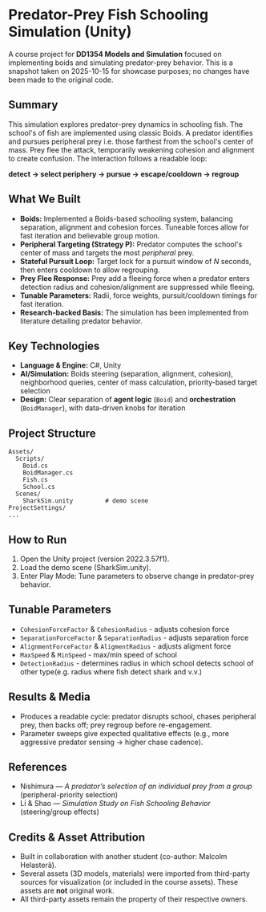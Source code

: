 # Predator-Prey Fish Schooling Simulation (Unity)

A course project for **DD1354 Models and Simulation** focused on implementing boids and simulating predator-prey behavior. This is a snapshot taken on 2025-10-15 for showcase purposes; no changes have been made to the original code.


## Summary
This simulation explores predator-prey dynamics in schooling fish. The school's of fish are implemented using classic Boids. A predator identifies and pursues peripheral prey i.e. those farthest from the school's center of mass. Prey flee the attack, temporarily weakening cohesion and alignment to create confusion. The interaction follows a readable loop:

**detect → select periphery → pursue → escape/cooldown → regroup**


## What We Built
- **Boids:** Implemented a Boids-based schooling system, balancing separation, alignment and cohesion forces. Tuneable forces allow for fast iteration and believable group motion.
- **Peripheral Targeting (Strategy P):** Predator computes the school's center of mass and targets the most *peripheral* prey.
- **Stateful Pursuit Loop:** Target lock for a pursuit window of _N_ seconds, then enters cooldown to allow regrouping.
- **Prey Flee Response:** Prey add a fleeing force when a predator enters detection radius and cohesion/alignment are suppressed while fleeing.
- **Tunable Parameters:** Radii, force weights, pursuit/cooldown timings for fast iteration.
- **Research-backed Basis:** The simulation has been implemented from literature detailing predator behavior. 


## Key Technologies
- **Language & Engine:** C#, Unity
- **AI/Simulation:** Boids steering (separation, alignment, cohesion), neighborhood queries, center of mass calculation, priority-based target selection
- **Design:** Clear separation of **agent logic** (`Boid`) and **orchestration** (`BoidManager`), with data-driven knobs for iteration


## Project Structure
```
Assets/
  Scripts/
    Boid.cs            
    BoidManager.cs     
    Fish.cs
    School.cs
  Scenes/
    SharkSim.unity         # demo scene
ProjectSettings/
...
```

## How to Run
1. Open the Unity project (version 2022.3.57f1).
2. Load the demo scene (SharkSim.unity).
3. Enter Play Mode:
      Tune parameters to observe change in predator-prey behavior.


## Tunable Parameters
- `CohesionForceFactor` & `CohesionRadius` - adjusts cohesion force
- `SeparationForceFactor` & `SeparationRadius` - adjusts separation force
- `AlignmentForceFactor` & `AligmentRadius` - adjusts aligment force
- `MaxSpeed` & `MinSpeed` - max/min speed of school
- `DetectionRadius` - determines radius in which school detects school of other type(e.g. radius where fish detect shark and v.v.)


## Results & Media
- Produces a readable cycle: predator disrupts school, chases peripheral prey, then backs off; prey regroup before re-engagement.
- Parameter sweeps give expected qualitative effects (e.g., more aggressive predator sensing → higher chase cadence).


## References
- Nishimura — *A predator’s selection of an individual prey from a group* (peripheral-priority selection)
- Li & Shao — *Simulation Study on Fish Schooling Behavior* (steering/group effects)


## Credits & Asset Attribution
- Built in collaboration with another student (co-author: Malcolm Helasterä).
- Several assets (3D models, materials) were imported from third-party sources for visualization (or included in the course assets). These assets are **not** original work.
- All third-party assets remain the property of their respective owners.
